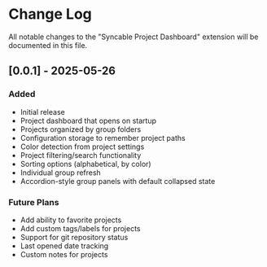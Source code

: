 # Change Log

All notable changes to the "Syncable Project Dashboard" extension will be documented in this file.

## [0.0.1] - 2025-05-26

### Added

- Initial release
- Project dashboard that opens on startup
- Projects organized by group folders
- Configuration storage to remember project paths
- Color detection from project settings
- Project filtering/search functionality
- Sorting options (alphabetical, by color)
- Individual group refresh
- Accordion-style group panels with default collapsed state

### Future Plans

- Add ability to favorite projects
- Add custom tags/labels for projects
- Support for git repository status
- Last opened date tracking
- Custom notes for projects